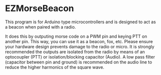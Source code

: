 # EZMorseBeacon
This program is for Arduino type microcontrollers and is designed to act as a beacon when paired with a radio.

It does this by outputing morse code on a PWM pin and keying PTT on another pin. This way, you can use it as a beacon, fox, etc. Please ensure your hardware design prevents damage to the radio or micro. It is strongly recommended the outputs are isolated from the radio by means of an optocoupler (PTT) or isolation/blocking capacitor (Audio). A low pass filter (capacitor between pin and ground) is recommended on the audio line to reduce the higher harmonics of the square wave.
